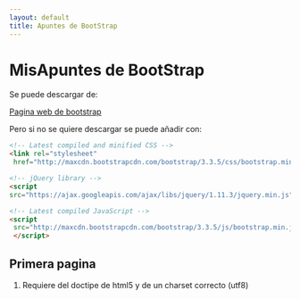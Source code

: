 ```yaml
---
layout: default
title: Apuntes de BootStrap
---
```


# MisApuntes de BootStrap
Se puede descargar de:

[Pagina web de bootstrap](getbootstrap.com)

Pero si no se quiere descargar se puede añadir con:

```html
<!-- Latest compiled and minified CSS -->
<link rel="stylesheet"
 href="http://maxcdn.bootstrapcdn.com/bootstrap/3.3.5/css/bootstrap.min.css">

<!-- jQuery library -->
<script
src="https://ajax.googleapis.com/ajax/libs/jquery/1.11.3/jquery.min.js"></script>

<!-- Latest compiled JavaScript -->
<script
 src="http://maxcdn.bootstrapcdn.com/bootstrap/3.3.5/js/bootstrap.min.js">
 </script>
```

## Primera pagina
1. Requiere del doctipe de html5 y de un charset correcto (utf8)
